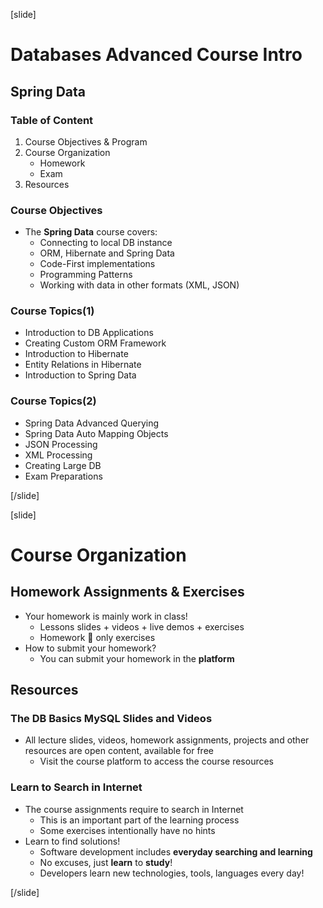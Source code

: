 [slide]

# Databases Advanced Course Intro

## Spring Data

### Table of Content

1. Course Objectives & Program
2. Course Organization
   - Homework
   - Exam
3. Resources

### Course Objectives

- The **Spring Data** course covers:
  - Connecting to local DB instance
  - ORM, Hibernate and Spring Data
  - Code-First implementations
  - Programming Patterns
  - Working with data in other formats (XML, JSON)

### Course Topics(1)

- Introduction to DB Applications
- Creating Custom ORM Framework
- Introduction to Hibernate
- Entity Relations in Hibernate
- Introduction to Spring Data

### Course Topics(2)

- Spring Data Advanced Querying
- Spring Data Auto Mapping Objects
- JSON Processing
- XML Processing
- Creating Large DB
- Exam Preparations

[/slide]

[slide]

# Course Organization

## Homework Assignments & Exercises

- Your homework is mainly work in class!
  - Lessons slides + videos + live demos + exercises
  - Homework  only exercises
- How to submit your homework?
  - You can submit your homework in the **platform**

## Resources

### The DB Basics MySQL Slides and Videos

- All lecture slides, videos, homework assignments, projects and other resources are open content, available for free
  - Visit the course platform to access the course resources

### Learn to Search in Internet

- The course assignments require to search in Internet
  - This is an important part of the learning process
  - Some exercises intentionally have no hints
- Learn to find solutions!
  - Software development includes **everyday searching and learning**
  - No excuses, just **learn** to **study**!
  - Developers learn new technologies, tools, languages every day!

[/slide]
